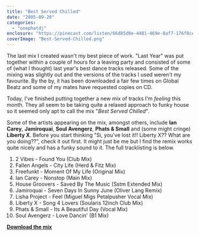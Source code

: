 ```yaml
---
title: "Best Served Chilled"
date: "2005-09-20"
categories: 
  - "onephatdj"
enclosure: "https://pinecast.com/listen/66d85d0e-4481-469e-8af7-176f8ce434af.mp3 83488768 audio/mpeg "
coverImage: "Best-Served-Chilled.png"
---
```


The last mix I created wasn't my best piece of work. "Last Year" was put together within a couple of hours for a leaving party and consisted of some of (what I thought) last year's best dance tracks released. Some of the mixing was slightly out and the versions of the tracks I used weren't my favourite. By the by, it has been downloaded a fair few times on Global Beatz and some of my mates have requested copies on CD.

Today, I've finished putting together a new mix of tracks I'm _feeling_ this month. They all seem to be taking quite a relaxed approach to funky house so it seemed only apt to call the mix "_Best Served Chilled_".

Some of the artists appearing on the mix, amongst others, include **Ian Carey**, **Jamiroquai**, **Soul Avengerz**, **Phats & Small** and (some might cringe) **Liberty X**. Before you start thinking "Si, you've lost it!! Liberty X?? What are you doing??", check it out first. It might just be me but I find the remix works quite nicely and has a funky sound to it. The full tracklisting is below.

1. 2 Vibes - Found You (Club Mix)
2. Fallen Angels - City Life (Herd & Fitz Mix)
3. Freefunkt - Moment Of My Life (Original Mix)
4. Ian Carey - Nonstop (Main Mix)
5. House Groovers - Saved By The Music (Sstm Extended Mix)
6. Jamiroquai - Seven Days In Sunny June (Oliver Lang Remix)
7. Lisha Project - Feel (Miguel Migs Petalpusher Vocal Mix)
8. Liberty X - Song 4 Lovers (Soularis 12inch Club Mix)
9. Phats & Small - Its A Beautiful Day (Vocal Mix)
10. Soul Avengerz - Love Dancin' (B1 Mix)

[**Download the mix**](https://pinecast.com/listen/66d85d0e-4481-469e-8af7-176f8ce434af.mp3)
